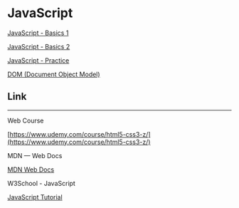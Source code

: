 # JavaScript

[JavaScript - Basics 1](JavaScript%20c7d89a92e47b49f79ea70e6bfc520e99/JavaScript%20-%20Basics%201%201586a4ae44744e9abfb0eb66b14217c9.md)

[JavaScript - Basics 2](JavaScript%20c7d89a92e47b49f79ea70e6bfc520e99/JavaScript%20-%20Basics%202%20563e2719dfbe48b19698fcb8b401e576.md)

[JavaScript - Practice](JavaScript%20c7d89a92e47b49f79ea70e6bfc520e99/JavaScript%20-%20Practice%20e4201c61e9e94fa2878dbf398691d1b8.md)

[DOM (Document Object Model)](JavaScript%20c7d89a92e47b49f79ea70e6bfc520e99/DOM%20(Document%20Object%20Model)%20f27fd8dbcccf48c4a0f5fe6eec160e5f.md)

## Link

---

Web Course  

[https://www.udemy.com/course/html5-css3-z/](https://www.udemy.com/course/html5-css3-z/)

MDN — Web Docs

[MDN Web Docs](https://developer.mozilla.org/zh-CN/)

W3School - JavaScript

[JavaScript Tutorial](https://www.w3schools.com/js/default.asp)